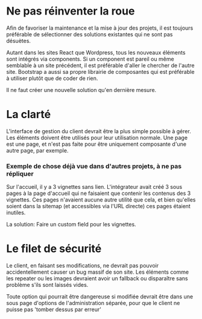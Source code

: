 # Ne pas réinventer la roue

Afin de favoriser la maintenance et la mise à jour des projets, il est toujours préférable de sélectionner des solutions existantes qui ne sont pas désuètes.

Autant dans les sites React que Wordpress, tous les nouveaux éléments sont intégrés via components. Si un component est pareil ou même semblable à un site précédent, il est préférable d'aller le chercher de l'autre site. Bootstrap a aussi sa propre librairie de composantes qui est préférable à utiliser plutôt que de coder de rien.

Il ne faut créer une nouvelle solution qu'en dernière mesure.

# La clarté

L'interface de gestion du client devrait être la plus simple possible à gérer. Les éléments doivent être utilisés pour leur utilisation normale. Une page est une page, et n'est pas faite pour être uniquement composante d'une autre page, par exemple.

### Exemple de chose déjà vue dans d'autres projets, à ne pas répliquer

Sur l'accueil, il y a 3 vignettes sans lien. L'intégrateur avait créé 3 sous pages à la page d'accueil qui ne faisaient que contenir les contenus des 3 vignettes. Ces pages n'avaient aucune autre utilité que cela, et bien qu'elles soient dans la sitemap (et accessibles via l'URL directe) ces pages étaient inutiles.

La solution: Faire un custom field pour les vignettes.

# Le filet de sécurité

Le client, en faisant ses modifications, ne devrait pas pouvoir accidentellement causer un bug massif de son site. Les éléments comme les repeater ou les images devraient avoir un fallback ou disparaître sans problème s'ils sont laissés vides.

Toute option qui pourrait être dangereuse si modifiée devrait être dans une sous page d'options de l'administration séparée, pour que le client ne puisse pas 'tomber dessus par erreur'